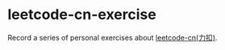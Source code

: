 # leetcode-cn-exercise

Record a series of personal exercises about [leetcode-cn(力扣)](https://leetcode-cn.com/).
